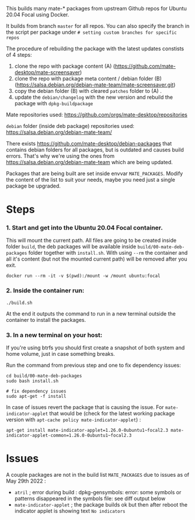 This builds many mate-* packages from upstream Github repos for Ubuntu 20.04 Focal using Docker.

It builds from branch `master` for all repos.
You can also specify the branch in the script per package under `# setting custom branches for specific repos`

The procedure of rebuilding the package with the latest updates constists of 4 steps:
1. clone the repo with package content (A) (https://github.com/mate-desktop/mate-screensaver)
2. clone the repo with package meta content / debian folder (B) (https://salsa.debian.org/debian-mate-team/mate-screensaver.git)
3. copy the debian folder (B) with cleared `patches` folder to (A) .
4. update the `debian/changelog` with the new version and rebuild the package with `dpkg-buildpackage`


Mate repositories used:
https://github.com/orgs/mate-desktop/repositories


`debian` folder (inside deb package) repositories used:
https://salsa.debian.org/debian-mate-team/


There exists https://github.com/mate-desktop/debian-packages that contains debian folders for all packages, but is outdated and causes build errors. That's why we're using the ones from https://salsa.debian.org/debian-mate-team which are being updated.

Packages that are being built are set inside envvar `MATE_PACKAGES`.
Modify the content of the list to suit your needs, maybe you need just a single package be upgraded.

# Steps

### 1. Start and get into the Ubuntu 20.04 Focal container.
This will mount the current path. All files are going to be created inside folder `build`, the deb packages will be available inside `build/00-mate-deb-packages` folder together with `install.sh`.
With using `--rm` the container and all it's content (but not the mounted current path) will be removed after you exit.

```
docker run --rm -it -v $(pwd):/mount -w /mount ubuntu:focal
```

### 2. Inside the container run:

```
./build.sh
```

At the end it outputs the command to run in a new terminal outside the container to install the packages.


### 3. In a new terminal on your host:

If you're using btrfs you should first create a snapshot of both system and home volume,  just in case something breaks.

Run the command from previous step and one to fix dependency issues:

```
cd build/00-mate-deb-packages
sudo bash install.sh

# fix dependency issues
sudo apt-get -f install
```

In case of issues revert the package that is causing the issue. For `mate-indicator-applet` that would be (check for the latest working package version with `apt-cache policy mate-indicator-applet`) :

```
apt-get install mate-indicator-applet=1.26.0-0ubuntu1~focal2.3 mate-indicator-applet-common=1.26.0-0ubuntu1~focal2.3
```

# Issues

A couple packages are not in the build list `MATE_PACKAGES` due to issues as of May 29th 2022 :

- `atril` ; error during build : dpkg-gensymbols: error: some symbols or patterns disappeared in the symbols file: see diff output below
- `mate-indicator-applet` ; the package builds ok but then after reboot the indicator applet is showing text `No indicators`
